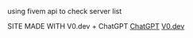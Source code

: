 using fivem api to check server list

SITE MADE WITH V0.dev + ChatGPT
[ChatGPT](https://chatgpt.com/)
[V0.dev](https://v0.dev/)
